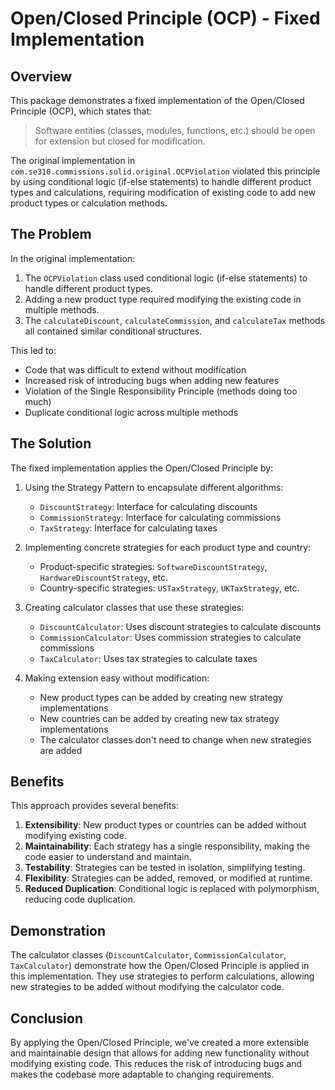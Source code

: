 # Open/Closed Principle (OCP) - Fixed Implementation

## Overview

This package demonstrates a fixed implementation of the Open/Closed Principle (OCP), which states that:

> Software entities (classes, modules, functions, etc.) should be open for extension but closed for modification.

The original implementation in `com.se310.commissions.solid.original.OCPViolation` violated this principle by using conditional logic (if-else statements) to handle different product types and calculations, requiring modification of existing code to add new product types or calculation methods.

## The Problem

In the original implementation:

1. The `OCPViolation` class used conditional logic (if-else statements) to handle different product types.
2. Adding a new product type required modifying the existing code in multiple methods.
3. The `calculateDiscount`, `calculateCommission`, and `calculateTax` methods all contained similar conditional structures.

This led to:
- Code that was difficult to extend without modification
- Increased risk of introducing bugs when adding new features
- Violation of the Single Responsibility Principle (methods doing too much)
- Duplicate conditional logic across multiple methods

## The Solution

The fixed implementation applies the Open/Closed Principle by:

1. Using the Strategy Pattern to encapsulate different algorithms:
   - `DiscountStrategy`: Interface for calculating discounts
   - `CommissionStrategy`: Interface for calculating commissions
   - `TaxStrategy`: Interface for calculating taxes

2. Implementing concrete strategies for each product type and country:
   - Product-specific strategies: `SoftwareDiscountStrategy`, `HardwareDiscountStrategy`, etc.
   - Country-specific strategies: `USTaxStrategy`, `UKTaxStrategy`, etc.

3. Creating calculator classes that use these strategies:
   - `DiscountCalculator`: Uses discount strategies to calculate discounts
   - `CommissionCalculator`: Uses commission strategies to calculate commissions
   - `TaxCalculator`: Uses tax strategies to calculate taxes

4. Making extension easy without modification:
   - New product types can be added by creating new strategy implementations
   - New countries can be added by creating new tax strategy implementations
   - The calculator classes don't need to change when new strategies are added

## Benefits

This approach provides several benefits:

1. **Extensibility**: New product types or countries can be added without modifying existing code.
2. **Maintainability**: Each strategy has a single responsibility, making the code easier to understand and maintain.
3. **Testability**: Strategies can be tested in isolation, simplifying testing.
4. **Flexibility**: Strategies can be added, removed, or modified at runtime.
5. **Reduced Duplication**: Conditional logic is replaced with polymorphism, reducing code duplication.

## Demonstration

The calculator classes (`DiscountCalculator`, `CommissionCalculator`, `TaxCalculator`) demonstrate how the Open/Closed Principle is applied in this implementation. They use strategies to perform calculations, allowing new strategies to be added without modifying the calculator code.

## Conclusion

By applying the Open/Closed Principle, we've created a more extensible and maintainable design that allows for adding new functionality without modifying existing code. This reduces the risk of introducing bugs and makes the codebase more adaptable to changing requirements.